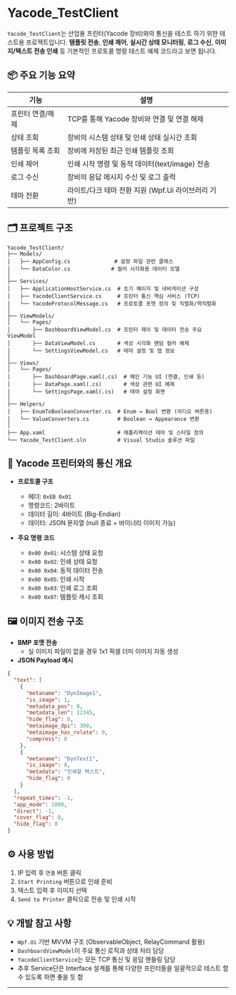 # Yacode_TestClient

`Yacode_TestClient`는 산업용 프린터(Yacode 장비)와의 통신을 테스트 하기 위한 테스트용 프로젝트입니다. **템플릿 전송**, **인쇄 제어**, **실시간 상태 모니터링**, **로그 수신**, **이미지/텍스트 전송 인쇄** 등 기본적인 프로토콜 명령 테스트 예제 코드라고 보면 됩니다.

## 📦 주요 기능 요약

| 기능 | 설명 |
|------|------|
| 프린터 연결/해제 | TCP를 통해 Yacode 장비와 연결 및 연결 해제 |
| 상태 조회 | 장비의 시스템 상태 및 인쇄 상태 실시간 조회 |
| 템플릿 목록 조회 | 장비에 저장된 최근 인쇄 템플릿 조회 |
| 인쇄 제어 | 인쇄 시작 명령 및 동적 데이터(text/image) 전송 |
| 로그 수신 | 장비의 응답 메시지 수신 및 로그 출력 |
| 테마 전환 | 라이트/다크 테마 전환 지원 (Wpf.Ui 라이브러리 기반) |

## 🗂️ 프로젝트 구조

```
Yacode_TestClient/
├── Models/
│   ├── AppConfig.cs              # 설정 파일 관련 클래스
│   └── DataColor.cs             # 컬러 시각화용 데이터 모델
│
├── Services/
│   ├── ApplicationHostService.cs  # 초기 페이지 및 네비게이션 구성
│   ├── YacodeClientService.cs     # 프린터 통신 핵심 서비스 (TCP)
│   └── YacodeProtocolMessage.cs   # 프로토콜 포맷 정의 및 직렬화/역직렬화
│
├── ViewModels/
│   └── Pages/
│       ├── DashboardViewModel.cs  # 프린터 제어 및 데이터 전송 주요 ViewModel
│       ├── DataViewModel.cs       # 색상 시각화 랜덤 컬러 예제
│       └── SettingsViewModel.cs   # 테마 설정 및 앱 정보
│
├── Views/
│   └── Pages/
│       ├── DashboardPage.xaml(.cs)  # 메인 기능 UI (연결, 인쇄 등)
│       ├── DataPage.xaml(.cs)       # 색상 관련 UI 예제
│       └── SettingsPage.xaml(.cs)   # 테마 설정 화면
│
├── Helpers/
│   ├── EnumToBooleanConverter.cs  # Enum ↔ Bool 변환 (라디오 버튼용)
│   └── ValueConverters.cs         # Boolean ↔ Appearance 변환
│
├── App.xaml                       # 애플리케이션 테마 및 스타일 정의
└── Yacode_TestClient.sln          # Visual Studio 솔루션 파일
```

## 🔌 Yacode 프린터와의 통신 개요

- **프로토콜 구조**
  - 헤더: `0xEB 0x01`
  - 명령코드: 2바이트
  - 데이터 길이: 4바이트 (Big-Endian)
  - 데이터: JSON 문자열 (null 종료 + 바이너리 이미지 가능)

- **주요 명령 코드**
  - `0x00 0x01`: 시스템 상태 요청
  - `0x00 0x02`: 인쇄 상태 요청
  - `0x00 0x04`: 동적 데이터 전송
  - `0x00 0x05`: 인쇄 시작
  - `0x00 0x03`: 인쇄 로그 조회
  - `0x00 0x07`: 템플릿 캐시 조회

## 🖼️ 이미지 전송 구조

- **BMP 포맷 전송**  
  - 실 이미지 파일이 없을 경우 1x1 픽셀 더미 이미지 자동 생성
- **JSON Payload 예시**
```json
{
  "text": [
    {
      "metaname": "DynImage1",
      "is_image": 1,
      "metadata_pos": 0,
      "metadata_len": 12345,
      "hide_flag": 0,
      "metaimage_dpi": 300,
      "metaimage_has_rolate": 0,
      "compress": 0
    },
    {
      "metaname": "DynText1",
      "is_image": 0,
      "metadata": "인쇄할 텍스트",
      "hide_flag": 0
    }
  ],
  "repeat_times": -1,
  "app_mode": 1000,
  "direct": -1,
  "cover_flag": 0,
  "hide_flag": 0
}
```

## ⚙️ 사용 방법

1. IP 입력 후 `연결` 버튼 클릭
2. `Start Printing` 버튼으로 인쇄 준비
3. 텍스트 입력 후 이미지 선택
4. `Send to Printer` 클릭으로 전송 및 인쇄 시작

## 💡 개발 참고 사항

- `Wpf.Ui` 기반 MVVM 구조 (ObservableObject, RelayCommand 활용)
- `DashboardViewModel`이 주요 통신 로직과 상태 처리 담당
- `YacodeClientService`는 모든 TCP 통신 및 응답 핸들링 담당
- 추후 Service단은 Interface 설계를 통해 다양한 프린터들을 일괄적으로 테스트 할 수 있도록 하면 좋을 듯 함 

---